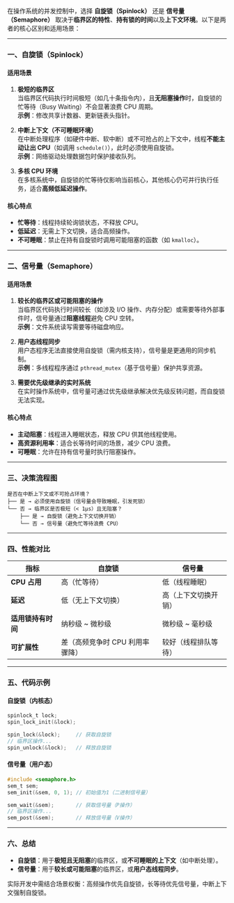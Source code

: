 在操作系统的并发控制中，选择 **自旋锁（Spinlock）** 还是 **信号量（Semaphore）** 取决于**临界区的特性**、**持有锁的时间**以及**上下文环境**。以下是两者的核心区别和适用场景：

---

### 一、自旋锁（Spinlock）
#### **适用场景**
1. **极短的临界区**  
   当临界区代码执行时间极短（如几十条指令内），且**无阻塞操作**时，自旋锁的忙等待（Busy Waiting）不会显著浪费 CPU 周期。  
   **示例**：修改共享计数器、更新链表头指针。

2. **中断上下文（不可睡眠环境）**  
   在中断处理程序（如硬件中断、软中断）或不可抢占的上下文中，线程**不能主动让出 CPU**（如调用 `schedule()`），此时必须使用自旋锁。  
   **示例**：网络驱动处理数据包时保护接收队列。

3. **多核 CPU 环境**  
   在多核系统中，自旋锁的忙等待仅影响当前核心，其他核心仍可并行执行任务，适合**高频低延迟操作**。

#### **核心特点**
- **忙等待**：线程持续轮询锁状态，不释放 CPU。
- **低延迟**：无需上下文切换，适合高频操作。
- **不可睡眠**：禁止在持有自旋锁时调用可能阻塞的函数（如 `kmalloc`）。

---

### 二、信号量（Semaphore）
#### **适用场景**
1. **较长的临界区或可能阻塞的操作**  
   当临界区代码执行时间较长（如涉及 I/O 操作、内存分配）或需要等待外部事件时，信号量通过**阻塞线程**避免 CPU 空转。  
   **示例**：文件系统读写需要等待磁盘响应。

2. **用户态线程同步**  
   用户态程序无法直接使用自旋锁（需内核支持），信号量是更通用的同步机制。  
   **示例**：多线程程序通过 `pthread_mutex`（基于信号量）保护共享资源。

3. **需要优先级继承的实时系统**  
   在实时操作系统中，信号量可通过优先级继承解决优先级反转问题，而自旋锁无法实现。

#### **核心特点**
- **主动阻塞**：线程进入睡眠状态，释放 CPU 供其他线程使用。
- **高资源利用率**：适合长等待时间的场景，减少 CPU 浪费。
- **可睡眠**：允许在持有信号量时执行阻塞操作。

---

### 三、决策流程图
```plaintext
是否在中断上下文或不可抢占环境？
├── 是 → 必须使用自旋锁（信号量会导致睡眠，引发死锁）
└── 否 → 临界区是否极短（< 1μs）且无阻塞？
    ├── 是 → 自旋锁（避免上下文切换开销）
    └── 否 → 信号量（避免忙等待浪费 CPU）
```

---

### 四、性能对比
| **指标**         | **自旋锁**                          | **信号量**                          |
|-------------------|-------------------------------------|-------------------------------------|
| **CPU 占用**      | 高（忙等待）                        | 低（线程睡眠）                      |
| **延迟**          | 低（无上下文切换）                  | 高（上下文切换开销）                |
| **适用锁持有时间**| 纳秒级 ~ 微秒级                    | 微秒级 ~ 毫秒级                    |
| **可扩展性**      | 差（高频竞争时 CPU 利用率骤降）     | 较好（线程排队等待）                |

---

### 五、代码示例
#### 自旋锁（内核态）
```c
spinlock_t lock;
spin_lock_init(&lock);

spin_lock(&lock);     // 获取自旋锁
// 临界区操作...
spin_unlock(&lock);   // 释放自旋锁
```

#### 信号量（用户态）
```c
#include <semaphore.h>
sem_t sem;
sem_init(&sem, 0, 1); // 初始值为1（二进制信号量）

sem_wait(&sem);       // 获取信号量（P操作）
// 临界区操作...
sem_post(&sem);       // 释放信号量（V操作）
```

---

### 六、总结
- **自旋锁**：用于**极短且无阻塞**的临界区，或**不可睡眠的上下文**（如中断处理）。  
- **信号量**：用于**较长或可能阻塞**的临界区，或**用户态线程同步**。  

实际开发中需结合场景权衡：高频操作优先自旋锁，长等待优先信号量，中断上下文强制自旋锁。
